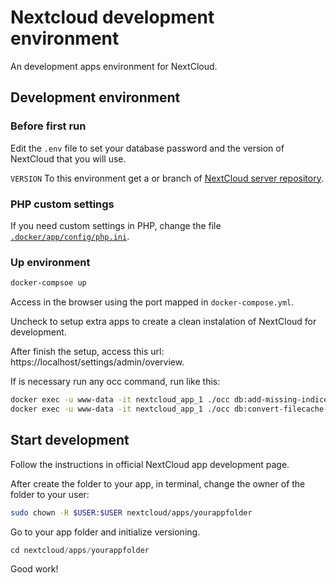 # Nextcloud development environment

An development apps environment for NextCloud.

## Development environment

### Before first run

Edit the `.env` file to set your database password and the version of NextCloud that you will use.

`VERSION` To this environment get a or branch of [NextCloud server repository](github.com/nextcloud/server).

### PHP custom settings

If you need custom settings in PHP, change the file [`.docker/app/config/php.ini`](/.docker/app/config/php.ini).

### Up environment
```bash
docker-compsoe up
```

Access in the browser using the port mapped in `docker-compose.yml`.

Uncheck to setup extra apps to create a clean instalation of NextCloud for development.

After finish the setup, access this url: https://localhost/settings/admin/overview.

If is necessary run any occ command, run like this:

```bash
docker exec -u www-data -it nextcloud_app_1 ./occ db:add-missing-indices
docker exec -u www-data -it nextcloud_app_1 ./occ db:convert-filecache-bigint
```

## Start development

Follow the instructions in official NextCloud app development page.

After create the folder to your app, in terminal, change the owner of the folder to your user:

```bash
sudo chown -R $USER:$USER nextcloud/apps/yourappfolder
```

Go to your app folder and initialize versioning.

```php
cd nextcloud/apps/yourappfolder
```

Good work!